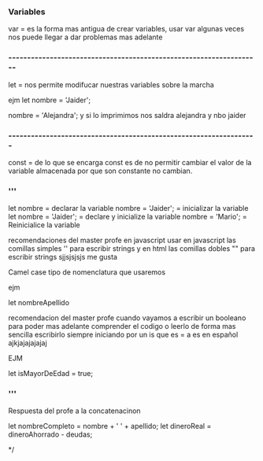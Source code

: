 ### Variables

var = es la forma mas antigua de crear variables, usar var algunas veces nos puede llegar a dar problemas mas adelante

### -------------------------------------------------------------------

let = nos permite modifucar nuestras variables sobre la marcha

ejm let nombre = 'Jaider';

nombre = 'Alejandra'; y si lo imprimimos nos saldra alejandra y nbo jaider

### ------------------------------------------------------------------

const = de lo que se encarga const es de no permitir cambiar el valor de la variable almacenada por que son constante no cambian.

### '''
let nombre = declarar la variable
nombre = 'Jaider'; = inicializar la variable
let nombre = 'Jaider'; = declare y inicialize la variable
nombre = 'Mario'; = Reinicialice la variable

recomendaciones del master profe en javascript usar en javascript las comillas simples '' para escribir strings y en html las comillas dobles "" para escribir strings sjjsjsjsjs me gusta 

Camel case tipo de nomenclatura que usaremos 

ejm

let nombreApellido 

recomendacion del master profe cuando vayamos a escribir un booleano para poder mas adelante comprender el codigo o leerlo de forma mas sencilla escribirlo siempre iniciando por un  is que es = a es en español ajkjajajajajaj 

EJM

let isMayorDeEdad = true;

### '''

Respuesta del profe a la concatenacinon

let nombreCompleto = nombre + ' ' + apellido;
let dineroReal = dineroAhorrado - deudas;
 



*/